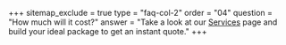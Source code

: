 +++
sitemap_exclude = true
type = "faq-col-2"
order = "04"
question = "How much will it cost?"
answer = "Take a look at our <a href='/services/'>Services</a> page and build your ideal package to get an instant quote."
+++
